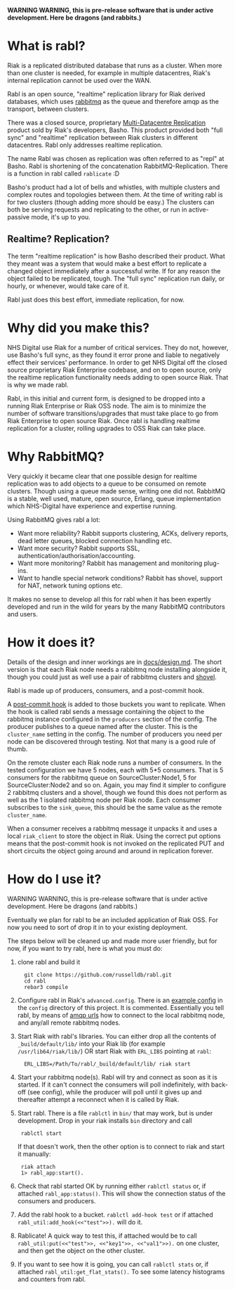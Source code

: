 **WARNING WARNING, this is pre-release software that is under active development. Here be dragons (and rabbits.)**

# What is rabl?

Riak is a replicated distributed database that runs as a cluster. When
more than one cluster is needed, for example in multiple datacentres,
Riak's internal replication cannot be used over the WAN.

Rabl is an open source, "realtime" replication library for Riak
derived databases, which uses [rabbitmq](https://www.rabbitmq.com/) as
the queue and therefore amqp as the transport, between clusters.

There was a closed source, proprietary
[Multi-Datacentre Replication](http://docs.basho.com/riak/kv/2.2.3/using/reference/v2-multi-datacenter/architecture/)
product sold by Riak's developers, Basho. This product provided both
"full sync" and "realtime" replication between Riak clusters in
different datacentres. Rabl only addresses realtime replication.

The name Rabl was chosen as replication was often referred to as
"repl" at Basho. Rabl is shortening of the concatenation
RabbitMQ-Replication. There is a function in rabl called `rablicate` :D

Basho's product had a lot of bells and whistles, with multiple
clusters and complex routes and topologies between them. At the time
of writing rabl is for two clusters (though adding more should be
easy.) The clusters can both be serving requests and replicating to
the other, or run in active-passive mode, it's up to you.


## Realtime? Replication?

The term "realtime replication" is how Basho described their
product. What they meant was a system that would make a best effort to
replicate a changed object immediately after a successful write. If
for any reason the object failed to be replicated, tough. The "full
sync" replication run daily, or hourly, or whenever, would take care
of it.

Rabl just does this best effort, immediate replication, for now.

# Why did you make this?

NHS Digital use Riak for a number of critical services. They do not,
however, use Basho's full sync, as they found it error prone and
liable to negatively effect their services' performance. In order to
get NHS Digital off the closed source proprietary Riak Enterprise
codebase, and on to open source, only the realtime replication
functionality needs adding to open source Riak. That is why we made
rabl.

Rabl, in this initial and current form, is designed to be dropped into
a running Riak Enterprise or Riak OSS node. The aim is to minimize the
number of software transitions/upgrades that must take place to go
from Riak Enterprise to open source Riak. Once rabl is handling
realtime replication for a cluster, rolling upgrades to OSS Riak can
take place.

# Why RabbitMQ?

Very quickly it became clear that one possible design for realtime
replication was to add objects to a queue to be consumed on remote
clusters. Though using a queue made sense, writing one did
not. RabbitMQ is a stable, well used, mature, open source, Erlang,
queue implementation which NHS-Digital have experience and expertise
running.

Using RabbitMQ gives rabl a lot:

- Want more reliability? Rabbit supports clustering, ACKs, delivery
  reports, dead letter queues, blocked connection handling etc.
- Want more security? Rabbit supports SSL,
  authentication/authorisation/accounting.
- Want more monitoring? Rabbit has management and monitoring plug-ins.
- Want to handle special network conditions? Rabbit has shovel,
  support for NAT, network tuning options etc.

It makes no sense to develop all this for rabl when it has been
expertly developed and run in the wild for years by the many RabbitMQ
contributors and users.

# How it does it?

Details of the design and inner workings are in
[docs/design.md](). The short version is that each Riak node needs a
rabbitmq node installing alongside it, though you could just as well
use a pair of rabbitmq clusters and
[shovel](https://www.rabbitmq.com/shovel.html).

Rabl is made up of producers, consumers, and a post-commit hook.

A
[post-commit hook](http://docs.basho.com/riak/kv/2.2.3/developing/usage/commit-hooks/)
is added to those buckets you want to replicate. When the hook is
called rabl sends a message containing the object to the rabbitmq
instance configured in the `producers` section of the config. The
producer publishes to a queue named after the cluster. This is the
`cluster_name` setting in the config. The number of producers you need
per node can be discovered through testing. Not that many is a good
rule of thumb.

On the remote cluster each Riak node runs a number of consumers. In
the tested configuration we have 5 nodes, each with 5*5
consumers. That is 5 consumers for the rabbitmq queue on
SourceCluster:Node1, 5 for SourceCluster:Node2 and so on. Again, you
may find it simpler to configure 2 rabbitmq clusters and a shovel,
though we found this does not perform as well as the 1 isolated
rabbitmq node per Riak node. Each consumer subscribes to the
`sink_queue`, this should be the same value as the remote
`cluster_name`.

When a consumer receives a rabbitmq message it unpacks it and uses a
local `riak_client` to store the object in Riak. Using the correct put
options means that the post-commit hook is not invoked on the
replicated PUT and short circuits the object going around and around
in replication forever.

# How do I use it?

WARNING WARNING, this is pre-release software that is under active
development. Here be dragons (and rabbits.)

Eventually we plan for rabl to be an included application of Riak
OSS. For now you need to sort of drop it in to your existing
deployment.

The steps below will be cleaned up and made more user friendly, but
for now, if you want to try rabl, here is what you must do:

1. clone rabl and build it

         git clone https://github.com/russelldb/rabl.git
         cd rabl
         rebar3 compile

1. Configure rabl in Riak's `advanced.config`. There is an
[example config](config/sys.config) in the `config` directory of this
project. It is commented. Essentially you tell rabl, by means of
[amqp urls](https://www.rabbitmq.com/uri-query-parameters.html) how to
connect to the local rabbitmq node, and any/all remote rabbitmq nodes.

1. Start Riak with rabl's libraries. You can either drop all the contents of `_build/default/lib/` into your Riak lib (for example `/usr/lib64/riak/lib/`) OR start Riak with `ERL_LIBS` pointing at `rabl`:

         ERL_LIBS=/Path/To/rabl/_build/default/lib/ riak start

1. Start your rabbitmq node(s). Rabl will try and connect as soon as
it is started. If it can't connect the consumers will poll
indefinitely, with back-off (see config), while the producer will poll
until it gives up and thereafter attempt a reconnect when it is called
by Riak.

1. Start rabl. There is a file `rablctl` in `bin/` that may work, but is under development. Drop in your riak installs `bin` directory and call

        rablctl start

    If that doesn't work, then the other option is to connect to riak and start it manually:

        riak attach
        1> rabl_app:start().

1. Check that rabl started OK by running either `rablctl status` or,
if attached `rabl_app:status()`. This will show the connection status
of the consumers and producers.

1. Add the rabl hook to a bucket. `rablctl add-hook test` or if
attached `rabl_util:add_hook(<<"test">>).` will do it.

1. Rablicate! A quick way to test this, if attached would be to call
`rabl_util:put(<<"test">>, <<"key1">>, <<"val1">>).` on one cluster,
and then get the object on the other cluster.

1. If you want to see how it is going, you can call `rablctl stats`
or, if attached `rabl_util:get_flat_stats().` To see some latency
histograms and counters from rabl.
